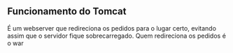 ## Funcionamento do Tomcat

É um webserver que redireciona os pedidos para o lugar certo, evitando assim que o servidor fique sobrecarregado. Quem redireciona os pedidos é o war 
